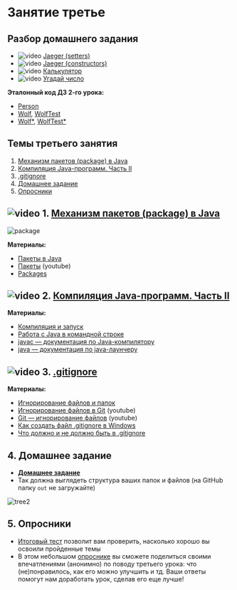 # Занятие третье

## Разбор домашнего задания
- ![video](https://user-images.githubusercontent.com/29703461/81983788-359a6c80-9634-11ea-9b47-09a56fd3d999.png) [Jaeger (setters)](https://drive.google.com/file/d/1_ljcNYoajX_N48bYCRBAQOCR18telTUp/view?usp=sharing)
- ![video](https://user-images.githubusercontent.com/29703461/81983788-359a6c80-9634-11ea-9b47-09a56fd3d999.png) [Jaeger (constructors)](https://drive.google.com/file/d/1j-7-cA_WmlCQC_-2MgAMuQTUpKKE4ylt/view?usp=sharing)
- ![video](https://user-images.githubusercontent.com/29703461/81983788-359a6c80-9634-11ea-9b47-09a56fd3d999.png) [Калькулятор](https://drive.google.com/file/d/1v1MaEFTnHSpYsy4pF0a1D6kiJqQaf2he/view?usp=sharing)
- ![video](https://user-images.githubusercontent.com/29703461/81983788-359a6c80-9634-11ea-9b47-09a56fd3d999.png) [Угадай число](https://drive.google.com/file/d/1AFfvUiPiR87noEFrX8n7y9Tet57oHvEq/view?usp=sharing)

**Эталонный код ДЗ 2-го урока:**
  - [Person](https://drive.google.com/file/d/1kmYS5yoE1oFkl6llfdXSeN6vBgPFlomn/view?usp=sharing)
  - [Wolf](https://drive.google.com/file/d/13zAxbQCWZr1HEkmPoUUqe04I9YVHZyfj/view?usp=sharing), [WolfTest](https://drive.google.com/file/d/1owoelQMWWmKoXKsqZW7u5T5NnzFMBXnZ/view?usp=sharing)
  - [Wolf*](https://drive.google.com/file/d/1OA8zRmdA2T7YNISmTORoLM_ceAjNZN3Z/view?usp=sharing), [WolfTest*](https://drive.google.com/file/d/1RLaq3GXke5T2OaP7YB61CzvegfDAAKxw/view?usp=sharing)

## Темы третьего занятия
1. [Механизм пакетов (package) в Java](#1)
1. [Компиляция Java-программ. Часть II](#2)
1. [.gitignore](#3)
1. [Домашнее задание](#5)
1. [Опросники](#6)

## ![video](https://user-images.githubusercontent.com/29703461/81982928-d556fb00-9632-11ea-9794-ea198832d674.png) 1. <a name="1">[Механизм пакетов (package) в Java](https://drive.google.com/file/d/1dzZwKVirUys88V5_CVM0RfQ4iQcQ0cIq/view?usp=sharing)</a>
![package](https://user-images.githubusercontent.com/29703461/166163450-3366ac0b-274d-416e-b4af-e31f805e8cd9.png)

**Материалы:**
- [Пакеты в Java](https://docs.google.com/document/d/1KwSy4So6UPvbER-QXQpHwqM9AE-g7MfYZPNB0Cu7xSU/edit?usp=sharing)
-	[Пакеты](https://www.youtube.com/watch?v=a6KGNASOtK8) (youtube)
- [Packages](https://dev.java/learn/packages/)

## ![video](https://user-images.githubusercontent.com/29703461/81982928-d556fb00-9632-11ea-9794-ea198832d674.png) 2. <a name="2">[Компиляция Java-программ. Часть II](https://drive.google.com/file/d/13re6jwLbagQaIkmBPr3LNUc3hIEGUbiZ/view?usp=sharing)</a>
**Материалы:**
- [Компиляция и запуск](https://docs.google.com/document/d/1KwSy4So6UPvbER-QXQpHwqM9AE-g7MfYZPNB0Cu7xSU/edit#bookmark=id.ylhzwiclist)
- [Работа с Java в командной строке](https://habr.com/post/125210/)
- [javac — документация по Java-компилятору](https://docs.oracle.com/en/java/javase/19/docs/specs/man/javac.html)
- [java — документация по java-лаунчеру](https://docs.oracle.com/en/java/javase/19/docs/specs/man/java.html)

## ![video](https://user-images.githubusercontent.com/29703461/81982928-d556fb00-9632-11ea-9794-ea198832d674.png) 3. <a name="3">[.gitignore](https://drive.google.com/file/d/1cJVmgrIfLo4iNDhfNkrdkkSZUKszzApN/view?usp=sharing)</a>
**Материалы:**
- [Игнорирование файлов и папок](https://topjava.ru/blog/vvedeniye-v-git-github-bazovyye-komandy#11)
- [Игнорирование файлов в Git](https://youtu.be/fzmCx6FLLu0) (youtube)
- [Git — игнорирование файлов](https://www.youtube.com/watch?v=EjRQ8qccLCQ) (youtube)
- [Как создать файл .gitignore в Windows](https://ru.stackoverflow.com/questions/438367/Как-создать-файл-gitignore-в-windows/438370)
- [Что должно и не должно быть в .gitignore](https://ru.stackoverflow.com/questions/474556/Что-должно-и-не-должно-быть-в-gitignore-для-любого-языка-и-ide)

## 4. <a name="5">Домашнее задание</a>
- **[Домашнее задание](https://docs.google.com/document/d/1UGPow_Tqdq3GjOvBBkEsiWUu5R1NMcE83tW-Cnosu8E/edit?usp=sharing)**
- Так должна выглядеть структура ваших папок и файлов (на GitHub папку `out` не загружайте)
 
![tree2](https://user-images.githubusercontent.com/29703461/166163390-4cc031ba-f946-47a8-b83e-861d1409f812.png)

## 5. <a name="6">Опросники</a>
- [Итоговый тест](https://forms.gle/TqeeTy7QvUyCpsaj9) позволит вам проверить, насколько хорошо вы освоили пройденные темы
- В этом небольшом [опроснике](https://forms.gle/wrnyKTeMoDJggTNW7) вы сможете поделиться своими впечатлениями (анонимно) по поводу третьего урока: что (не)понравилось, как его можно улучшить и тд. Ваши ответы помогут нам доработать урок, сделав его еще лучше! 
